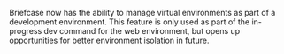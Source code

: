 Briefcase now has the ability to manage virtual environments as part of
a development environment. This feature is only used as part of the
in-progress dev command for the web environment, but opens up
opportunities for better environment isolation in future.
